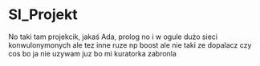 # SI_Projekt
No taki tam projekcik, jakaś Ada, prolog
no i w ogule dużo sieci konwulonymonych
ale tez inne ruze np boost ale nie taki ze dopalacz czy cos bo ja nie uzywam juz bo mi kuratorka zabronla
